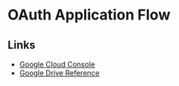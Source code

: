 # OAuth Application Flow

## Links

- [Google Cloud Console](https://console.cloud.google.com/)
- [Google Drive Reference](https://www.googleapis.com/drive/v3/files)
